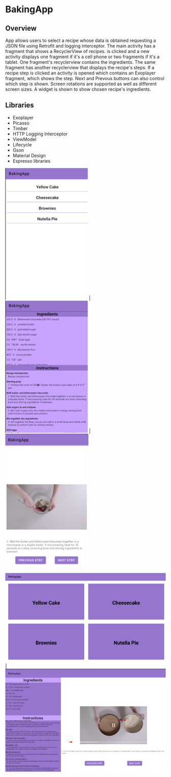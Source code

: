 # BakingApp

## Overview

App allows users to select a recipe whose data is obtained requesting a JSON file using Retrofit and logging interceptor. The main activity has a fragment that shows
a RecyclerView of recipes. is clicked and a new activity displays one fragment if it's a cell phone or two fragments if it's a tablet. One fragment's recyclerview 
contains the ingredients. The same fragment has another recyclerview that displays the recipe's steps. If a recipe step is clicked an activity is opened which
contains an Exoplayer fragment, which shows the step. Next and Prevous buttons can also control which step is shown. Screen rotations are supported as well as different 
screen sizes. A widget is shown to show chosen recipe's ingredients.

## Libraries
- Exoplayer
- Picasso
- Timber
- HTTP Logging Interceptor
- ViewModel
- Lifecycle
- Gson
- Material Design
- Espresso libraries

![](app/src/main/java/com/example/bakingapp/ScreenshotsForGithub/cellphone_portrait_recipes.png) | ![](app/src/main/java/com/example/bakingapp/ScreenshotsForGithub/cellphone_portrait_ingredients.png) | ![](app/src/main/java/com/example/bakingapp/ScreenshotsForGithub/cellphone_portrait_exoplayer.png) 

![](app/src/main/java/com/example/bakingapp/ScreenshotsForGithub/tablet_landscape_recipes.png) | ![](app/src/main/java/com/example/bakingapp/ScreenshotsForGithub/tablet_landscape_ingredients_exoplayer.png)
